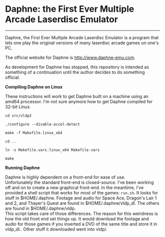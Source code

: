 Daphne: the First Ever Multiple Arcade Laserdisc Emulator
=========================================================

---

Daphne, the First Ever Multiple Arcade Laserdisc Emulator is a program 
that lets one play the original versions of many laserdisc arcade games 
on one's PC.

The official website for Daphne is http://www.daphne-emu.com.

As development for Daphne has stopped, this repository is intended as 
something of a continuation until the author decides to do something 
official.

**Compiling Daphne on Linux**

These instructions will work to get Daphne built on a machine using an 
amd64 processor.  I'm not sure anymore how to get Daphne compiled for 
32-bit Linux.

`cd src/vldp2`

`./configure --disable-accel-detect`

`make -f Makefile.linux_x64`

`cd ..`

`ln -s Makefile.vars.linux_x64 Makefile.vars`

`make`

**Running Daphne**

Daphne is highly dependent on a front-end for ease of use.  
Unfortunately the standard front-end is closed-source.  I've been 
working off and on to create a new graphical front-end.  In the 
meantime, I've provided a shell script that works for most of the games: 
`run.sh`.  It looks for stuff in $HOME/.daphne.  Footage and audio for 
Space Ace, Dragon's Lair 1 and 2, and Thayer's Quest are found in 
$HOME/.daphne/vldp_dl.  The others are found in $HOME/.daphne/vldp.  
This script takes care of those differences.  The reason for this 
weirdness is how the old front end set things up.  It would download the 
footage and audio for those games if you inserted a DVD of the same 
title and store it in vldp_dl..  Other stuff it downloaded went into 
vldp/.
